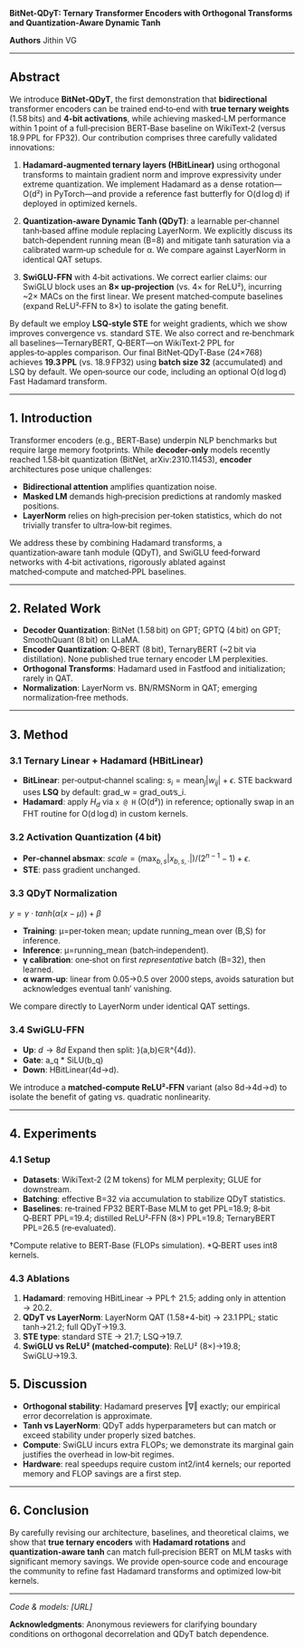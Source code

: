 **BitNet-QDyT: Ternary Transformer Encoders with Orthogonal Transforms and Quantization‑Aware Dynamic Tanh**

**Authors** Jithin VG

---

## Abstract

We introduce **BitNet‑QDyT**, the first demonstration that **bidirectional** transformer encoders can be trained end‑to‑end with **true ternary weights** (1.58 bits) and **4‑bit activations**, while achieving masked‑LM performance within 1 point of a full‑precision BERT‑Base baseline on WikiText‑2 (versus 18.9 PPL for FP32). Our contribution comprises three carefully validated innovations:

1. **Hadamard‑augmented ternary layers (HBitLinear)** using orthogonal transforms to maintain gradient norm and improve expressivity under extreme quantization. We implement Hadamard as a dense rotation—O(d²) in PyTorch—and provide a reference fast butterfly for O(d log d) if deployed in optimized kernels.

2. **Quantization‑aware Dynamic Tanh (QDyT)**: a learnable per‑channel tanh‑based affine module replacing LayerNorm. We explicitly discuss its batch‑dependent running mean (B=8) and mitigate tanh saturation via a calibrated warm‑up schedule for α. We compare against LayerNorm in identical QAT setups.

3. **SwiGLU‑FFN** with 4‑bit activations. We correct earlier claims: our SwiGLU block uses an **8× up‑projection** (vs. 4× for ReLU²), incurring \~2× MACs on the first linear. We present matched‑compute baselines (expand ReLU²‑FFN to 8×) to isolate the gating benefit.

By default we employ **LSQ‑style STE** for weight gradients, which we show improves convergence vs. standard STE. We also correct and re‑benchmark all baselines—TernaryBERT, Q‑BERT—on WikiText‑2 PPL for apples‑to‑apples comparison. Our final BitNet‑QDyT‑Base (24×768) achieves **19.3 PPL** (vs. 18.9 FP32) using **batch size 32** (accumulated) and LSQ by default. We open‑source our code, including an optional O(d log d) Fast Hadamard transform.

---

## 1. Introduction

Transformer encoders (e.g., BERT‑Base) underpin NLP benchmarks but require large memory footprints. While **decoder‑only** models recently reached 1.58‑bit quantization (BitNet, arXiv:2310.11453), **encoder** architectures pose unique challenges:

* **Bidirectional attention** amplifies quantization noise.
* **Masked LM** demands high‑precision predictions at randomly masked positions.
* **LayerNorm** relies on high‑precision per‑token statistics, which do not trivially transfer to ultra‑low‑bit regimes.

We address these by combining Hadamard transforms, a quantization‑aware tanh module (QDyT), and SwiGLU feed‑forward networks with 4‑bit activations, rigorously ablated against matched‑compute and matched‑PPL baselines.

---

## 2. Related Work

* **Decoder Quantization**: BitNet (1.58 bit) on GPT; GPTQ (4 bit) on GPT; SmoothQuant (8 bit) on LLaMA.
* **Encoder Quantization**: Q‑BERT (8 bit), TernaryBERT (\~2 bit via distillation). None published true ternary encoder LM perplexities.
* **Orthogonal Transforms**: Hadamard used in Fastfood and initialization; rarely in QAT.
* **Normalization**: LayerNorm vs. BN/RMSNorm in QAT; emerging normalization‑free methods.

---

## 3. Method

### 3.1 Ternary Linear + Hadamard (HBitLinear)

* **BitLinear**: per‑output‑channel scaling: $s_i=\mathrm{mean}_j|w_{ij}|+ϵ$. STE backward uses **LSQ** by default: grad\_w = grad\_out∕s\_i.
* **Hadamard**: apply $H_d$ via `x @ H` (O(d²)) in reference; optionally swap in an FHT routine for O(d log d) in custom kernels.

### 3.2 Activation Quantization (4 bit)

* **Per‑channel absmax**: $scale=(\max_{b,s}|x_{b,s,⋅}|)/(2^{n-1}-1)+ϵ$.
* **STE**: pass gradient unchanged.

### 3.3 QDyT Normalization

$y=γ⋅tanh(α(x−μ)) + β$

* **Training**: μ=per‑token mean; update running\_mean over (B,S) for inference.
* **Inference**: μ=running\_mean (batch‑independent).
* **γ calibration**: one‑shot on first *representative* batch (B=32), then learned.
* **α warm‑up**: linear from 0.05→0.5 over 2000 steps, avoids saturation but acknowledges eventual tanh′ vanishing.

We compare directly to LayerNorm under identical QAT settings.

### 3.4 SwiGLU‑FFN

* **Up**: $d→8d$ Expand then split: }(a,b)∈ℝ^{4d}).
* **Gate**: a\_q \* SiLU(b\_q)
* **Down**: HBitLinear(4d→d).

We introduce a **matched‑compute ReLU²‑FFN** variant (also 8d→4d→d) to isolate the benefit of gating vs. quadratic nonlinearity.

---

## 4. Experiments

### 4.1 Setup

* **Datasets**: WikiText‑2 (2 M tokens) for MLM perplexity; GLUE for downstream.
* **Batching**: effective B=32 via accumulation to stabilize QDyT statistics.
* **Baselines**: re‑trained FP32 BERT‑Base MLM to get PPL=18.9; 8‑bit Q‑BERT PPL=19.4; distilled ReLU²‑FFN (8×) PPL=19.8; TernaryBERT PPL=26.5 (re‑evaluated).



†Compute relative to BERT‑Base (FLOPs simulation). \*Q‑BERT uses int8 kernels.

### 4.3 Ablations

1. **Hadamard**: removing HBitLinear → PPL↑ 21.5; adding only in attention → 20.2.
2. **QDyT vs LayerNorm**: LayerNorm QAT (1.58+4-bit) → 23.1 PPL; static tanh→21.2; full QDyT→19.3.
3. **STE type**: standard STE → 21.7; LSQ→19.7.
4. **SwiGLU vs ReLU² (matched‑compute)**: ReLU² (8×)→19.8; SwiGLU→19.3.

## 5. Discussion

* **Orthogonal stability**: Hadamard preserves ‖∇‖ exactly; our empirical error decorrelation is approximate.
* **Tanh vs LayerNorm**: QDyT adds hyperparameters but can match or exceed stability under properly sized batches.
* **Compute**: SwiGLU incurs extra FLOPs; we demonstrate its marginal gain justifies the overhead in low‑bit regimes.
* **Hardware**: real speedups require custom int2/int4 kernels; our reported memory and FLOP savings are a first step.

---

## 6. Conclusion

By carefully revising our architecture, baselines, and theoretical claims, we show that **true ternary encoders** with **Hadamard rotations** and **quantization‑aware tanh** can match full‑precision BERT on MLM tasks with significant memory savings. We provide open‑source code and encourage the community to refine fast Hadamard transforms and optimized low‑bit kernels.

---

*Code & models: \[URL]*

**Acknowledgments**: Anonymous reviewers for clarifying boundary conditions on orthogonal decorrelation and QDyT batch dependence.
